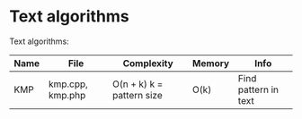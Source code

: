 Text algorithms
===============

Text algorithms:

| Name | File | Complexity | Memory | Info |
| --- | --- | --- | --- | --- |
| KMP | kmp.cpp, kmp.php | O(n + k) k = pattern size | O(k) | Find pattern in text |
